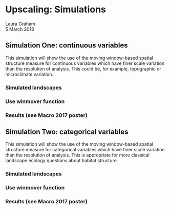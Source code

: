 # Upscaling: Simulations
Laura Graham  
5 March 2018  



## Simulation One: continuous variables

This simulation will show the use of the moving window-based spatial structure measure for continuous variables which have finer scale variation than the resolution of analysis. This could be, for example, topographic or microclimate variation. 

### Simulated landscapes
### Use winmover function
### Results (see Macro 2017 poster)

## Simulation Two: categorical variables

This simulation will show the use of the moving window-based spatial structure measure for categorical variables which have finer scale variation than the resolution of analysis. This is appropriate for more classical landscape ecology questions about habitat structure. 

### Simulated landscapes
### Use winmover function
### Results (see Macro 2017 poster)
